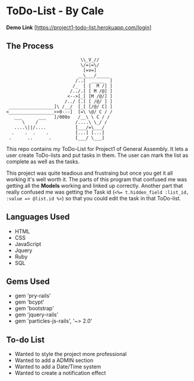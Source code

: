 # ToDo-List - By Cale

**Demo Link**
[https://project1-todo-list.herokuapp.com/login]

## The Process

                                \\_V_//
                                \/=|=\/
                                 [=v=]
                               __\___/_____
                              /..[  _____  ]
                             /_  [ [  M /] ]
                            /../.[ [ M /@] ]
                           <-->[_[ [M /@/] ]
                          /../ [.[ [ /@/ ] ]
     _________________]\ /__/  [_[ [/@/ C] ]
    <_________________>>0---]  [=\ \@/ C / /
       ___      ___   ]/000o   /__\ \ C / /
          \    /              /....\ \_/ /
       ....\||/....           [___/=\___/
      .    .  .    .          [...] [...]
     .      ..      .         [___/ \___]

This repo contains my ToDo-List for Project1 of General Assembly. It lets a user create ToDo-lists and put tasks in them. The user can mark the list as complete as well as the tasks.

This project was quite teadious and frustraing but once you get it all working it's well worth it. The parts of this program that confused me was getting all the **Models** working and linked up correctly. Another part that really confused me was getting the Task id (`<%= t.hidden_field :list_id, :value => @list.id %>`) so that you could edit the task in that ToDo-list.

## Languages Used

- HTML
- CSS
- JavaScript
- Jquery
- Ruby
- SQL

## Gems Used

- gem 'pry-rails'
- gem 'bcypt'
- gem 'bootstrap'
- gem 'jquery-rails'
- gem 'particles-js-rails', '~> 2.0'

## To-do List

- Wanted to style the project more professional
- Wanted to add a ADMIN section
- Wanted to add a Date/Time system
- Wanted to create a notification effect

